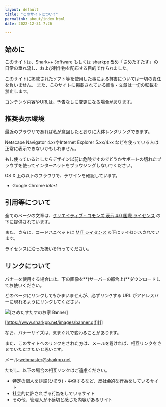 ```yaml
---
layout: default
title: "このサイトについて"
permalink: about/index.html
date: 2022-12-31 7:26

---
```


## 始めに

このサイトは、Shark++ Software もしくは sharkpp 改め「さめたすたす」の日常の垂れ流し、および制作物を配布する目的で作られました。

<i class="fa fa-warning"></i> このサイトに掲載されたソフト等を使用した事による損害については一切の責任を負いません。 また、このサイトに掲載されている画像・文章は一切の転載を禁止します。

コンテンツ内容やURLは、予告なしに変更になる場合があります。

## 推奨表示環境

最近のブラウザであれば私が意図したとおりに大体レンダリングできます。

Netscape Navigator 4.xxやInternet Explorer 5.xx/4.xx などを使っている人は正常に表示できないかもしれません。

もし使っているとしたらデザイン以前に危険ですのでどうかサポートの切れたブラウザを使ってインターネットをブラウジングしないでください。

OS X 上の以下のブラウザで、デザインを確認しています。

  * Google Chrome *latest*

## 引用等について

全てのページの文章は、[クリエイティブ・コモンズ 表示 4.0 国際 ライセンス](http://creativecommons.org/licenses/by/4.0/) の下に提供されています。

また、さらに、コードスニペットは [MIT ライセンス](http://opensource.org/licenses/MIT) の下にライセンスされています。

ライセンスに沿った扱いを行ってください。

## リンクについて

バナーを使用する場合には、下の画像を**(サーバーの都合上)**ダウンロードしてお使いください。

どのページにリンクしてもかまいませんが、必ずリンクする URL がアドレスバーに現れるようにリンクしてください。 <!-- http://d.hatena.ne.jp/HiromitsuTakagi/20040426#p2 -->

![[さめたすたすのお家 Banner]][1]

[https://www.sharkpp.net/images/banner.gif][1]

<span class="warning">なお、バナーサイズは、気まぐれで変わることがあります。
</span>

 [1]: /images/banner.gif

また、このサイトへのリンクをされた方は、メールを戴ければ、相互リンクをさせていただきたいと思います。

メール:[&#x77;eb&#x6D;&#x61;st&#x65;r&#x40;&#x73;&#x68;&#x61;rkpp.&#x6e;et][2]

 [2]: ma&#x69;l&#x74;o&#x3A;webmast&#x65;r&#x40;s&#x68;&#x61;rkp&#x70;.n&#x65;t

ただし、以下の場合の相互リンクはご遠慮ください。

  * 特定の個人を誹謗(ひぼう)・中傷するなど、反社会的な行為をしているサイト
  * 社会的に許されざる行為をしているサイト
  * その他、管理人が不適切と感じた内容があるサイト
